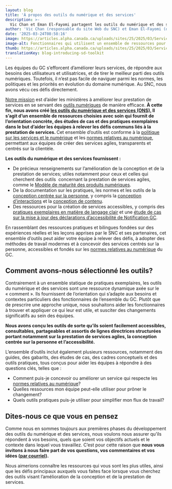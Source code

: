 ```yaml
---
layout: blog
title: 'À propos des outils du numérique et des services'
description: >-
  Vic Chan et Eman El-Fayomi partagent les outils du numérique et des services, une bibliothèque de ressources pratiques basées sur les expériences et les apprentissages du SNC, conçue pour aider les équipes du GC à concevoir et à fournir de meilleurs services numériques.
author: 'Vic Chan (responsable du site Web du SNC) et Eman El-Fayomi (directrice de la conception de service et du conseil au SNC)'
date: '2025-03-24T08:58:16'
image: https://articles.alpha.canada.ca/uploads/sites/25/2025/03/Service_DigitalToolkit_2025_Blog_Post_FR.jpg
image-alt: Fonctionnaires qui utilisent un ensemble de ressources pour créer des services accessibles.
thumb: https://articles.alpha.canada.ca/uploads/sites/25/2025/03/Service_DigitalToolkit_2025_Blog_Post_FR.jpg
translationKey: blog-introducing-sd-toolkit
---
```


<p>Les équipes du GC s’efforcent d’améliorer leurs services, de répondre aux besoins des utilisateurs et utilisatrices, et de tirer le meilleur parti des outils numériques. Toutefois, il n’est pas facile de naviguer parmi les normes, les politiques et les priorités en évolution du domaine numérique. Au SNC, nous avons vécu ces défis directement.&nbsp;</p>



<p><a href="https://numerique.canada.ca/a-propos/" target="_blank" rel="noreferrer noopener">Notre mission</a> est d’aider les ministères à améliorer leur prestation de services en se servant des <a href="https://numerique.canada.ca" target="_blank" rel="noreferrer noopener">outils numériques</a> de manière efficace. <strong>À cette fin, nous avons créé <a href="https://numerique.canada.ca/les-outils-du-numeriques-et-de-services/" target="_blank" rel="noreferrer noopener">les outils du numérique et des services (ONS).</a> Il s’agit d’un ensemble de ressources choisies avec soin qui fournit de l’orientation concrète, des études de cas et des pratiques exemplaires dans le but d’aider les équipes à relever les défis communs liés à la prestation de services. </strong>Cet ensemble d’outils est conforme à la <a href="https://www.tbs-sct.canada.ca/pol/doc-fra.aspx?id=32603" target="_blank" rel="noreferrer noopener">politique sur les services et le numérique</a> et les <a href="https://www.canada.ca/fr/gouvernement/systeme/gouvernement-numerique/normes-numeriques-gouvernement-canada.html" target="_blank" rel="noreferrer noopener">normes relatives au numérique</a>, permettant aux équipes de créer des services agiles, transparents et centrés sur la clientèle.</p>



<p><strong>Les outils du numérique et des services fournissent&nbsp;:</strong></p>



<ul class="wp-block-list">
<li>De précieux renseignements sur l’amélioration de la conception et de la prestation de services; utiles notamment pour ceux et celles qui cherchent des outils&nbsp; concernant la prestation de services agiles, comme le <a href="https://numerique.canada.ca/2024/11/05/mesurer-le-progr%C3%A8s-un-mod%C3%A8le-de-maturit%C3%A9-pour-les-produits-du-gouvernement-num%C3%A9rique./" target="_blank" rel="noreferrer noopener">Modèle de maturité des produits numériques</a>.&nbsp;</li>



<li>De la documentation sur les pratiques, les normes et les outils de la <a href="https://drive.google.com/drive/u/2/folders/1UJRwCUVGVVdlt5txYk9B3_mUkDjqrxt-" target="_blank" rel="noreferrer noopener">conception centrée sur la personne</a>, y compris la <a href="https://drive.google.com/drive/u/2/folders/1MKNbcMz09PJdoKvw6y3fZ5GZzeoJzWU1" target="_blank" rel="noreferrer noopener">conception d’interactions</a> et la <a href="https://drive.google.com/drive/u/2/folders/1Rb530Z2foqOGI5e1D32tA5pEpuyZhLo5" target="_blank" rel="noreferrer noopener">conception de contenu</a>.</li>



<li>Des ressources pour la création de services accessibles, y compris des <a href="https://numerique.canada.ca/2024/10/17/mises-%C3%A0-jour-relatives-au-langage-clair-du-guide-de-r%C3%A9daction-de-canada.ca/" target="_blank" rel="noreferrer noopener">pratiques exemplaires en matière de langage clair</a> et une <a href="https://numerique.canada.ca/2024/09/04/comment-la-mise-%C3%A0-jour-de-la-d%C3%A9claration-daccessibilit%C3%A9-de-notification-gc-nous-a-permis-de-mieux-concevoir/" target="_blank" rel="noreferrer noopener">étude de cas sur la mise à jour des déclarations d’accessibilité de Notification GC</a>.</li>
</ul>



<p>En rassemblant des ressources pratiques et bilingues fondées sur des expériences réelles et les leçons apprises par le SNC et ses partenaires, cet ensemble d’outils peut aider votre équipe à relever des défis, à adopter des méthodes de travail modernes et à concevoir des services centrés sur la personne, accessibles et fondés sur les <a href="https://www.canada.ca/fr/gouvernement/systeme/gouvernement-numerique/normes-numeriques-gouvernement-canada.html" target="_blank" rel="noreferrer noopener">normes relatives au numérique</a> du GC.&nbsp;</p>



<h2 class="wp-block-heading" id="h-comment-avons-nous-selectionne-les-outils">Comment avons-nous sélectionné les outils?</h2>



<p>Contrairement à un ensemble statique de pratiques exemplaires, les outils du numérique et des services sont une ressource dynamique axée sur le «&nbsp;comment&nbsp;». Ils fournissent de l’orientation qui s’adapte aux besoins et contextes particuliers des fonctionnaires de l’ensemble du GC. Plutôt que de prescrire une approche unique, nous souhaitons aider les fonctionnaires à trouver et appliquer ce qui leur est utile, et susciter des changements significatifs au sein des équipes.</p>



<p><strong>Nous avons conçu les outils de sorte qu’ils soient facilement accessibles, consultables, partageables et assortis de lignes directrices structurées portant notamment sur la prestation de services agiles, la conception centrée sur la personne et l’accessibilité.&nbsp;</strong></p>



<p>L’ensemble d’outils inclut également plusieurs ressources, notamment des guides, des gabarits, des études de cas, des cadres conceptuels et des outils pratiques, tous conçus pour aider les équipes à répondre à des questions clés, telles que&nbsp;:</p>



<ul class="wp-block-list">
<li>Comment puis-je concevoir ou améliorer un service qui respecte les <a href="https://www.canada.ca/fr/gouvernement/systeme/gouvernement-numerique/normes-numeriques-gouvernement-canada.html" target="_blank" rel="noreferrer noopener">normes relatives au numérique</a>?</li>



<li>Quelles ressources mon équipe peut-elle utiliser pour prôner le changement?</li>



<li>Quels outils pratiques puis-je utiliser pour simplifier mon flux de travail?</li>
</ul>



<h2 class="wp-block-heading" id="h-dites-nous-ce-que-vous-en-pensez">Dites-nous ce que vous en pensez</h2>



<p>Comme nous en sommes toujours aux premières phases du développement des outils du numérique et des services, nous voulons nous assurer qu’ils répondent à vos besoins, quels que soient vos objectifs actuels et le contexte dans lequel vous travaillez. C’est pour cette raison que <strong>nous vous invitons à nous faire part de vos questions, vos commentaires et vos idées (</strong><a href="mailto:cds-snc@servicecanada.gc.ca" target="_blank" rel="noreferrer noopener"><strong>par courriel</strong></a><strong>).&nbsp;</strong></p>



<p>Nous aimerions connaître les ressources qui vous sont les plus utiles, ainsi que les défis principaux auxquels vous faites face lorsque vous cherchez des outils visant l’amélioration de la conception et de la prestation de services.&nbsp;</p>



<p></p>

